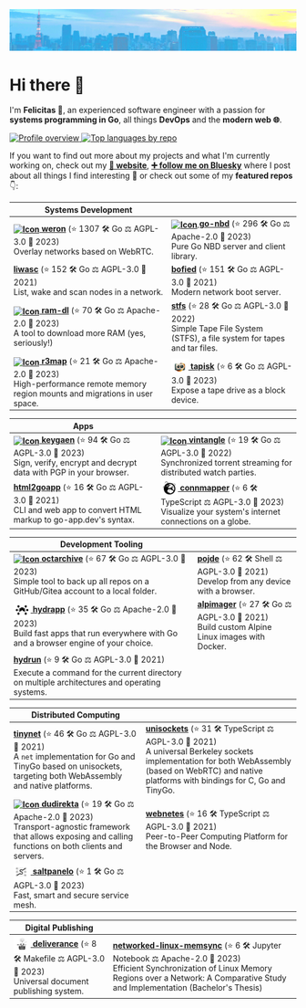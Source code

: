 ![Header of Tokyo with a blue tint](./docs/header.jpg)

# Hi there 👋

I'm **Felicitas 🌊**, an experienced software engineer with a passion for **systems programming in Go**, all things **DevOps** and the **modern web 🌐**.

<p>
<a display="inline" target="_blank" href="http://github-profile-summary-cards.vercel.app/api/cards/profile-details?username=pojntfx&theme=github">
    <img alt="Profile overview" src="http://github-profile-summary-cards.vercel.app/api/cards/profile-details?username=pojntfx&theme=github" height="160">
</a>

<a display="inline" target="_blank" href="http://github-profile-summary-cards.vercel.app/api/cards/repos-per-language?username=pojntfx&theme=github">
    <img alt="Top languages by repo" src="http://github-profile-summary-cards.vercel.app/api/cards/repos-per-language?username=pojntfx&theme=github" height="160">
</a>
</p>

If you want to find out more about my projects and what I'm currently working on, check out my **[🔗 website](https://felicitas.pojtinger.com/)**, **[➕ follow me on Bluesky](https://bsky.app/profile/felicitas.pojtinger.com)** where I post about all things I find interesting 🌌 or check out some of my **featured repos** 👇:

| **Systems Development**                                                                                                                                                                                                                                                                                                                    |                                                                                                                                                                                                                                                                                                            |
| ------------------------------------------------------------------------------------------------------------------------------------------------------------------------------------------------------------------------------------------------------------------------------------------------------------------------------------------ | ---------------------------------------------------------------------------------------------------------------------------------------------------------------------------------------------------------------------------------------------------------------------------------------------------------- |
| <a display="inline" target="_blank" href="https://github.com/pojntfx/weron"><b><img alt="Icon" src="https://raw.githubusercontent.com/pojntfx/weron/main/docs/icon-light.png" height="30" align="center"> weron</b></a> (⭐ 1307 🛠️ Go ⚖️ AGPL-3.0 📅 2023) <br>Overlay networks based on WebRTC.                                          | <a display="inline" target="_blank" href="https://github.com/pojntfx/go-nbd"><b><img alt="Icon" src="https://raw.githubusercontent.com/pojntfx/go-nbd/main/docs/icon-light.png" height="30" align="center"> go-nbd</b></a> (⭐ 296 🛠️ Go ⚖️ Apache-2.0 📅 2023) <br>Pure Go NBD server and client library. |
| <a display="inline" target="_blank" href="https://github.com/pojntfx/liwasc"><b>liwasc</b></a> (⭐ 152 🛠️ Go ⚖️ AGPL-3.0 📅 2021) <br>List, wake and scan nodes in a network.                                                                                                                                                              | <a display="inline" target="_blank" href="https://github.com/pojntfx/bofied"><b>bofied</b></a> (⭐ 151 🛠️ Go ⚖️ AGPL-3.0 📅 2021) <br>Modern network boot server.                                                                                                                                          |
| <a display="inline" target="_blank" href="https://github.com/pojntfx/ram-dl"><b><img alt="Icon" src="https://raw.githubusercontent.com/pojntfx/ram-dl/main/docs/icon-light.png" height="30" align="center"> ram-dl</b></a> (⭐ 70 🛠️ Go ⚖️ Apache-2.0 📅 2023) <br>A tool to download more RAM (yes, seriously!)                           | <a display="inline" target="_blank" href="https://github.com/pojntfx/stfs"><b>stfs</b></a> (⭐ 28 🛠️ Go ⚖️ AGPL-3.0 📅 2022) <br>Simple Tape File System (STFS), a file system for tapes and tar files.                                                                                                    |
| <a display="inline" target="_blank" href="https://github.com/pojntfx/r3map"><b><img alt="Icon" src="https://raw.githubusercontent.com/pojntfx/r3map/main/docs/icon-light.png" height="30" align="center"> r3map</b></a> (⭐ 21 🛠️ Go ⚖️ Apache-2.0 📅 2023) <br>High-performance remote memory region mounts and migrations in user space. | <a display="inline" target="_blank" href="https://github.com/pojntfx/tapisk"><b><img alt="Icon" src="https://raw.githubusercontent.com/pojntfx/tapisk/main/docs/icon-light.png" height="30" align="center"> tapisk</b></a> (⭐ 6 🛠️ Go ⚖️ AGPL-3.0 📅 2023) <br>Expose a tape drive as a block device.     |

| **Apps**                                                                                                                                                                                                                                                                                                                             |                                                                                                                                                                                                                                                                                                                                                  |
| ------------------------------------------------------------------------------------------------------------------------------------------------------------------------------------------------------------------------------------------------------------------------------------------------------------------------------------ | ------------------------------------------------------------------------------------------------------------------------------------------------------------------------------------------------------------------------------------------------------------------------------------------------------------------------------------------------ |
| <a display="inline" target="_blank" href="https://github.com/pojntfx/keygaen"><b><img alt="Icon" src="https://raw.githubusercontent.com/pojntfx/keygaen/main/docs/icon-light.png" height="30" align="center"> keygaen</b></a> (⭐ 94 🛠️ Go ⚖️ AGPL-3.0 📅 2023) <br>Sign, verify, encrypt and decrypt data with PGP in your browser. | <a display="inline" target="_blank" href="https://github.com/pojntfx/vintangle"><b><img alt="Icon" src="https://raw.githubusercontent.com/pojntfx/vintangle/main/docs/icon-light.png" height="30" align="center"> vintangle</b></a> (⭐ 19 🛠️ Go ⚖️ AGPL-3.0 📅 2022) <br>Synchronized torrent streaming for distributed watch parties.          |
| <a display="inline" target="_blank" href="https://github.com/pojntfx/html2goapp"><b>html2goapp</b></a> (⭐ 16 🛠️ Go ⚖️ AGPL-3.0 📅 2021) <br>CLI and web app to convert HTML markup to go-app.dev&#39;s syntax.                                                                                                                      | <a display="inline" target="_blank" href="https://github.com/pojntfx/connmapper"><b><img alt="Icon" src="https://raw.githubusercontent.com/pojntfx/connmapper/main/docs/icon-light.png" height="30" align="center"> connmapper</b></a> (⭐ 6 🛠️ TypeScript ⚖️ AGPL-3.0 📅 2023) <br>Visualize your system&#39;s internet connections on a globe. |

| **Development Tooling**                                                                                                                                                                                                                                                                                                                                    |                                                                                                                                                                                          |
| ---------------------------------------------------------------------------------------------------------------------------------------------------------------------------------------------------------------------------------------------------------------------------------------------------------------------------------------------------------- | ---------------------------------------------------------------------------------------------------------------------------------------------------------------------------------------- |
| <a display="inline" target="_blank" href="https://github.com/pojntfx/octarchive"><b><img alt="Icon" src="https://raw.githubusercontent.com/pojntfx/octarchive/main/docs/icon-light.png" height="30" align="center"> octarchive</b></a> (⭐ 67 🛠️ Go ⚖️ AGPL-3.0 📅 2023) <br>Simple tool to back up all repos on a GitHub/Gitea account to a local folder. | <a display="inline" target="_blank" href="https://github.com/pojntfx/pojde"><b>pojde</b></a> (⭐ 62 🛠️ Shell ⚖️ AGPL-3.0 📅 2021) <br>Develop from any device with a browser.            |
| <a display="inline" target="_blank" href="https://github.com/pojntfx/hydrapp"><b><img alt="Icon" src="https://raw.githubusercontent.com/pojntfx/hydrapp/main/docs/icon-light.png" height="30" align="center"> hydrapp</b></a> (⭐ 35 🛠️ Go ⚖️ Apache-2.0 📅 2023) <br>Build fast apps that run everywhere with Go and a browser engine of your choice.     | <a display="inline" target="_blank" href="https://github.com/pojntfx/alpimager"><b>alpimager</b></a> (⭐ 27 🛠️ Go ⚖️ AGPL-3.0 📅 2021) <br>Build custom Alpine Linux images with Docker. |
| <a display="inline" target="_blank" href="https://github.com/pojntfx/hydrun"><b>hydrun</b></a> (⭐ 9 🛠️ Go ⚖️ AGPL-3.0 📅 2021) <br>Execute a command for the current directory on multiple architectures and operating systems.                                                                                                                           |

| **Distributed Computing**                                                                                                                                                                                                                                                                                                                                                        |                                                                                                                                                                                                                                                                                                  |
| -------------------------------------------------------------------------------------------------------------------------------------------------------------------------------------------------------------------------------------------------------------------------------------------------------------------------------------------------------------------------------- | ------------------------------------------------------------------------------------------------------------------------------------------------------------------------------------------------------------------------------------------------------------------------------------------------ |
| <a display="inline" target="_blank" href="https://github.com/pojntfx/tinynet"><b>tinynet</b></a> (⭐ 46 🛠️ Go ⚖️ AGPL-3.0 📅 2021) <br>A `net` implementation for Go and TinyGo based on unisockets, targeting both WebAssembly and native platforms.                                                                                                                            | <a display="inline" target="_blank" href="https://github.com/pojntfx/unisockets"><b>unisockets</b></a> (⭐ 31 🛠️ TypeScript ⚖️ AGPL-3.0 📅 2021) <br>A universal Berkeley sockets implementation for both WebAssembly (based on WebRTC) and native platforms with bindings for C, Go and TinyGo. |
| <a display="inline" target="_blank" href="https://github.com/pojntfx/dudirekta"><b><img alt="Icon" src="https://raw.githubusercontent.com/pojntfx/dudirekta/main/docs/icon-light.png" height="30" align="center"> dudirekta</b></a> (⭐ 19 🛠️ Go ⚖️ Apache-2.0 📅 2023) <br>Transport-agnostic framework that allows exposing and calling functions on both clients and servers. | <a display="inline" target="_blank" href="https://github.com/pojntfx/webnetes"><b>webnetes</b></a> (⭐ 16 🛠️ TypeScript ⚖️ AGPL-3.0 📅 2021) <br>Peer-to-Peer Computing Platform for the Browser and Node.                                                                                       |
| <a display="inline" target="_blank" href="https://github.com/pojntfx/saltpanelo"><b><img alt="Icon" src="https://raw.githubusercontent.com/pojntfx/saltpanelo/main/docs/icon-light.png" height="30" align="center"> saltpanelo</b></a> (⭐ 1 🛠️ Go ⚖️ AGPL-3.0 📅 2023) <br>Fast, smart and secure service mesh.                                                                 |

| **Digital Publishing**                                                                                                                                                                                                                                                                                                     |                                                                                                                                                                                                                                                                                                                        |
| -------------------------------------------------------------------------------------------------------------------------------------------------------------------------------------------------------------------------------------------------------------------------------------------------------------------------- | ---------------------------------------------------------------------------------------------------------------------------------------------------------------------------------------------------------------------------------------------------------------------------------------------------------------------- |
| <a display="inline" target="_blank" href="https://github.com/pojntfx/deliverance"><b><img alt="Icon" src="https://raw.githubusercontent.com/pojntfx/deliverance/main/docs/icon-light.png" height="30" align="center"> deliverance</b></a> (⭐ 8 🛠️ Makefile ⚖️ AGPL-3.0 📅 2023) <br>Universal document publishing system. | <a display="inline" target="_blank" href="https://github.com/pojntfx/networked-linux-memsync"><b>networked-linux-memsync</b></a> (⭐ 6 🛠️ Jupyter Notebook ⚖️ Apache-2.0 📅 2023) <br>Efficient Synchronization of Linux Memory Regions over a Network: A Comparative Study and Implementation (Bachelor&#39;s Thesis) |
